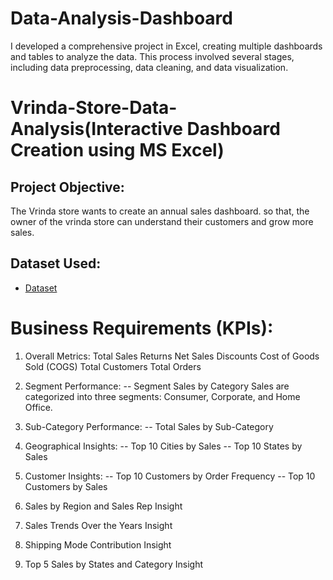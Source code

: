 # Data-Analysis-Dashboard
I developed a comprehensive project in Excel, creating multiple dashboards and tables to analyze the data. This process involved several stages, including data preprocessing, data cleaning, and data visualization.  

# Vrinda-Store-Data-Analysis(Interactive Dashboard Creation using MS Excel)

## Project Objective:
The Vrinda store wants to create an annual sales dashboard. so that, the owner of the vrinda store can understand their customers and grow more sales.

## Dataset Used:
- <a href="https://github.com/DoniaAl-badawi23/Data-Analysis-Dashboard">Dataset</a>

# Business Requirements (KPIs):
1. Overall Metrics:
Total Sales
Returns
Net Sales
Discounts 
Cost of Goods Sold (COGS)
Total Customers
Total Orders

2. Segment Performance:
   -- Segment Sales by Category
Sales are categorized into three segments: Consumer, Corporate, and Home Office.

3. Sub-Category Performance:
   -- Total Sales by Sub-Category
   
4. Geographical Insights:
   -- Top 10 Cities by Sales
   -- Top 10 States by Sales

5. Customer Insights:
   -- Top 10 Customers by Order Frequency
   -- Top 10 Customers by Sales
   
6. Sales by Region and Sales Rep Insight

7. Sales Trends Over the Years Insight

8. Shipping Mode Contribution Insight

9. Top 5 Sales by States and Category Insight

   
